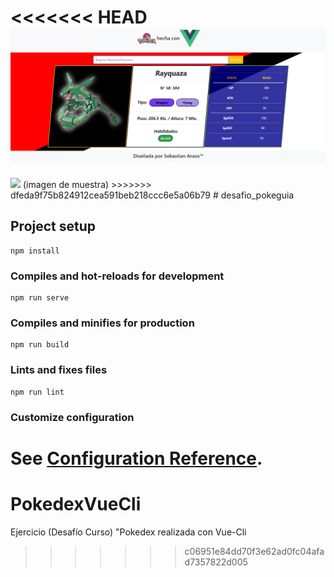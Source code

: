 <<<<<<< HEAD
<img src="./src/assets/muestra.png">
=======
<img src="./src/assets/Imagen de imagen2.png">
(imagen de muestra)
>>>>>>> dfeda9f75b824912cea591beb218ccc6e5a06b79
# desafio_pokeguia

## Project setup
```
npm install
```

### Compiles and hot-reloads for development
```
npm run serve
```

### Compiles and minifies for production
```
npm run build
```

### Lints and fixes files
```
npm run lint
```

### Customize configuration
See [Configuration Reference](https://cli.vuejs.org/config/).
=======
# PokedexVueCli
Ejercicio (Desafío Curso) "Pokedex realizada con Vue-Cli
>>>>>>> c06951e84dd70f3e62ad0fc04afad7357822d005
